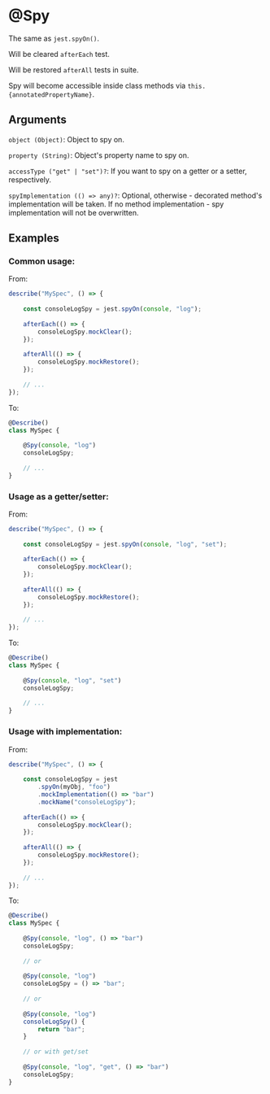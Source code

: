 # @Spy

The same as `jest.spyOn()`.

Will be cleared `afterEach` test.

Will be restored `afterAll` tests in suite.

Spy will become accessible inside class methods via `this.{annotatedPropertyName}`.

## Arguments

`object (Object)`: Object to spy on.

`property (String)`: Object's property name to spy on.

`accessType ("get" | "set")?`: If you want to spy on a getter or a setter, respectively.

`spyImplementation (() => any)?`: Optional, otherwise - decorated method's implementation will be taken. If no method implementation - spy implementation will not be overwritten.

## Examples

### Common usage:

From:

```javascript
describe("MySpec", () => {
    
    const consoleLogSpy = jest.spyOn(console, "log");
    
    afterEach(() => {
        consoleLogSpy.mockClear();
    });
    
    afterAll(() => {
        consoleLogSpy.mockRestore();
    });
    
    // ...
});
```

To:

```javascript
@Describe()
class MySpec {
  
    @Spy(console, "log")
    consoleLogSpy;
    
    // ...
}
```

### Usage as a getter/setter:

From:

```javascript
describe("MySpec", () => {
    
    const consoleLogSpy = jest.spyOn(console, "log", "set");
    
    afterEach(() => {
        consoleLogSpy.mockClear();
    });
    
    afterAll(() => {
        consoleLogSpy.mockRestore();
    });
    
    // ...
});
```

To:

```javascript
@Describe()
class MySpec {
  
    @Spy(console, "log", "set")
    consoleLogSpy;
    
    // ...
}
```

### Usage with implementation:

From:

```javascript
describe("MySpec", () => {
    
    const consoleLogSpy = jest
        .spyOn(myObj, "foo")
        .mockImplementation(() => "bar")
        .mockName("consoleLogSpy");
    
    afterEach(() => {
        consoleLogSpy.mockClear();
    });
    
    afterAll(() => {
        consoleLogSpy.mockRestore();
    });
    
    // ...
});
```

To:

```javascript
@Describe()
class MySpec {
  
    @Spy(console, "log", () => "bar")
    consoleLogSpy;
    
    // or
    
    @Spy(console, "log")
    consoleLogSpy = () => "bar";
    
    // or
        
    @Spy(console, "log")
    consoleLogSpy() {
        return "bar";
    }
    
    // or with get/set
    
    @Spy(console, "log", "get", () => "bar")
    consoleLogSpy;
}
```
